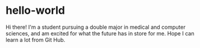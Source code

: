 # hello-world

Hi there! I'm a student pursuing a double major in medical and computer sciences, and am excited for what the future has in store for me. Hope I can learn a lot from Git Hub. 
